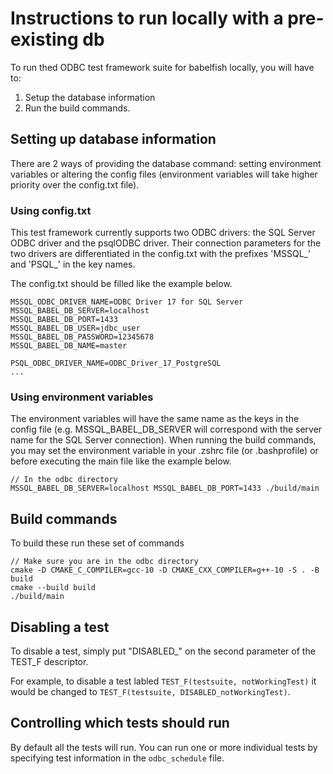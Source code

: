 # Instructions to run locally with a pre-existing db

To run thed ODBC test framework suite for babelfish locally,
you will have to:

1. Setup the database information
2. Run the build commands.

## Setting up database information

There are 2 ways of providing the database command: setting environment variables or altering the config files (environment variables will take higher priority over the config.txt file). 

### Using config.txt

This test framework currently supports two ODBC drivers: the SQL Server ODBC driver and the psqlODBC driver. Their connection parameters for the two drivers are differentiated in the config.txt with the prefixes 'MSSQL_' and 'PSQL_' in the key names.

The config.txt should be filled like the example below.

```
MSSQL_ODBC_DRIVER_NAME=ODBC Driver 17 for SQL Server
MSSQL_BABEL_DB_SERVER=localhost
MSSQL_BABEL_DB_PORT=1433
MSSQL_BABEL_DB_USER=jdbc_user
MSSQL_BABEL_DB_PASSWORD=12345678
MSSQL_BABEL_DB_NAME=master

PSQL_ODBC_DRIVER_NAME=ODBC_Driver_17_PostgreSQL
...
```

### Using environment variables

The environment variables will have the same name as the keys in the config file (e.g. MSSQL_BABEL_DB_SERVER will correspond with the server name for the SQL Server connection). When running the build commands, you may set the environment variable in your .zshrc file (or .bashprofile) or before executing the main file like the example below.

```
// In the odbc directory
MSSQL_BABEL_DB_SERVER=localhost MSSQL_BABEL_DB_PORT=1433 ./build/main
```


## Build commands
To build these run these set of commands

```
// Make sure you are in the odbc directory
cmake -D CMAKE_C_COMPILER=gcc-10 -D CMAKE_CXX_COMPILER=g++-10 -S . -B build
cmake --build build
./build/main
```

## Disabling a test

To disable a test, simply put "DISABLED_" on the second parameter of the TEST_F descriptor.

For example, to disable a test labled `TEST_F(testsuite, notWorkingTest)` it would be changed to
`TEST_F(testsuite, DISABLED_notWorkingTest)`.

## Controlling which tests should run

By default all the tests will run. You can run one or more individual tests by specifying test information in the `odbc_schedule` file.
